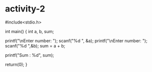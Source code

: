 # activity-2

#include<stdio.h>

int main() {
   int a, b, sum;

   printf("\nEnter number: ");
   scanf("%d ", &a);
   printf("\nEnter number: ");
   scanf("%d ",&b);
   sum = a + b;

   printf("Sum : %d", sum);

   return(0);
}



